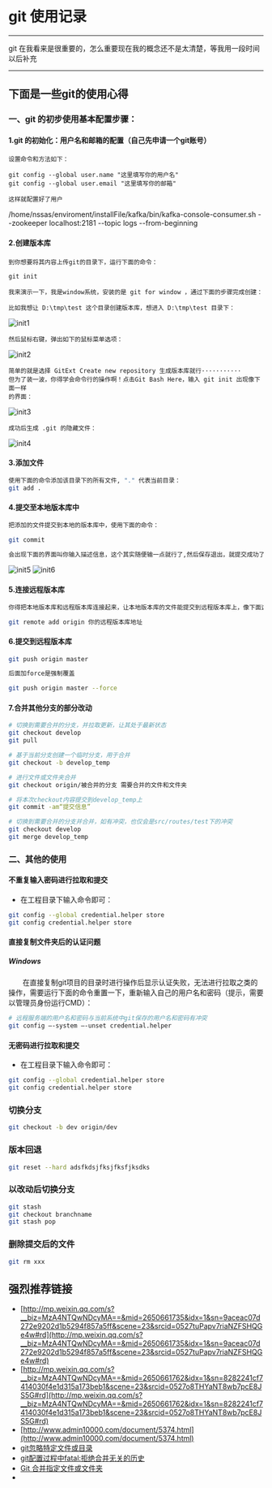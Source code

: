 # git 使用记录
***
git 在我看来是很重要的，怎么重要现在我的概念还不是太清楚，等我用一段时间以后补充
***

## 下面是一些git的使用心得

### 一、git 的初步使用基本配置步骤：
#### 1.git 的初始化：用户名和邮箱的配置（自己先申请一个git账号）
```
设置命令和方法如下：
```
```
git config --global user.name "这里填写你的用户名"
git config --global user.email "这里填写你的邮箱"
```
```
这样就配置好了用户
```
/home/nssas/enviroment/installFile/kafka/bin/kafka-console-consumer.sh --zookeeper localhost:2181 --topic logs --from-beginning

#### 2.创建版本库
```
到你想要将其内容上传git的目录下，运行下面的命令：
```
```
git init
```
```
我来演示一下，我是window系统，安装的是 git for window ，通过下面的步骤完成创建：
```
```
比如我想让 D:\tmp\test 这个目录创建版本库，想进入 D:\tmp\test 目录下：
```
![init1](./photo/init1.jpg)
```
然后鼠标右键，弹出如下的鼠标菜单选项：
```
![init2](./photo/init2.jpg)
```
简单的就是选择 GitExt Create new repository 生成版本库就行···········
但为了装一波，你得学会命令行的操作啊！点击Git Bash Here，输入 git init 出现像下面一样
的界面：
```
![init3](./photo/init3.jpg)
```
成功后生成 .git 的隐藏文件：
```
![init4](./photo/init4.jpg)

#### 3.添加文件
```sh
使用下面的命令添加该目录下的所有文件, "." 代表当前目录：
git add .
```

#### 4.提交至本地版本库中
```sh
把添加的文件提交到本地的版本库中，使用下面的命令：
```

```sh
git commit
```

```sh
会出现下面的界面叫你输入描述信息，这个其实随便输一点就行了,然后保存退出，就提交成功了
```
![init5](./photo/init5.jpg)
![init6](./photo/init6.jpg)

#### 5.连接远程版本库
```sh
你得把本地版本库和远程版本库连接起来，让本地版本库的文件能提交到远程版本库上，像下面这样
```
```sh
git remote add origin 你的远程版本库地址
```

#### 6.提交到远程版本库
```sh
git push origin master
```

```sh
后面加force是强制覆盖
```

```sh
git push origin master --force
```

#### 7.合并其他分支的部分改动
```sh
# 切换到需要合并的分支，并拉取更新，让其处于最新状态
git checkout develop    
git pull

# 基于当前分支创建一个临时分支，用于合并
git checkout -b develop_temp

# 进行文件或文件夹合并
git checkout origin/被合并的分支 需要合并的文件和文件夹

# 将本次checkout内容提交到develop_temp上
git commit -am“提交信息”

# 切换到需要合并的分支并合并，如有冲突，也仅会是src/routes/test下的冲突
git checkout develop
git merge develop_temp
```

### 二、其他的使用
#### 不重复输入密码进行拉取和提交
- 在工程目录下输入命令即可：
```sh
git config --global credential.helper store
git config credential.helper store
```

#### 直接复制文件夹后的认证问题
##### Windows
&ensp;&ensp;&ensp;&ensp;在直接复制git项目的目录时进行操作后显示认证失败，无法进行拉取之类的操作，需要运行下面的命令重置一下，重新输入自己的用户名和密码（提示，需要以管理员身份运行CMD）：

```sh
# 远程服务端的用户名和密码与当前系统中git保存的用户名和密码有冲突
git config –-system –-unset credential.helper
```

#### 无密码进行拉取和提交
- 在工程目录下输入命令即可：

```sh
git config --global credential.helper store
git config credential.helper store
```

### 切换分支
```sh
git checkout -b dev origin/dev
```

### 

### 版本回退
```sh
git reset --hard adsfkdsjfksjfksfjksdks
```

### 以改动后切换分支
```sh
git stash
git checkout branchname
git stash pop
```

### 删除提交后的文件
```sh
git rm xxx
```

## 强烈推荐链接
- [http://mp.weixin.qq.com/s?__biz=MzA4NTQwNDcyMA==&mid=2650661735&idx=1&sn=9aceac07d272e9202d1b5294f857a5ff&scene=23&srcid=0527tuPapv7riaNZFSHQGe4w#rd](http://mp.weixin.qq.com/s?__biz=MzA4NTQwNDcyMA==&mid=2650661735&idx=1&sn=9aceac07d272e9202d1b5294f857a5ff&scene=23&srcid=0527tuPapv7riaNZFSHQGe4w#rd)
- [http://mp.weixin.qq.com/s?__biz=MzA4NTQwNDcyMA==&mid=2650661762&idx=1&sn=8282241cf7414030f4e1d315a173beb1&scene=23&srcid=0527o8THYaNT8wb7pcE8JS5G#rd](http://mp.weixin.qq.com/s?__biz=MzA4NTQwNDcyMA==&mid=2650661762&idx=1&sn=8282241cf7414030f4e1d315a173beb1&scene=23&srcid=0527o8THYaNT8wb7pcE8JS5G#rd)
- [http://www.admin10000.com/document/5374.html](http://www.admin10000.com/document/5374.html)
- [git忽略特定文件或目录](https://blog.csdn.net/huzhenwei/article/details/7426093)
- [git配置过程中fatal:拒绝合并无关的历史](https://blog.csdn.net/yamanda/article/details/79375698)
- [Git 合并指定文件或文件夹](https://juejin.im/post/5adff0d0f265da0b7f4434dc)
- 